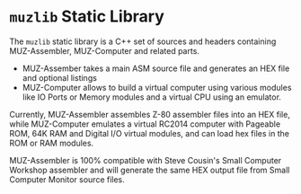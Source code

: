 # `muzlib` Static Library

The `muzlib` static library is a C++ set of sources and headers containing MUZ-Assembler, MUZ-Computer and related parts.

* MUZ-Assember takes a main ASM source file and generates an HEX file and optional listings
* MUZ-Computer allows to build a virtual computer using various modules like IO Ports or Memory modules and a virtual CPU using an emulator. 

Currently, MUZ-Assembler assembles Z-80 assembler files into an HEX file, while MUZ-Computer emulates a virtual RC2014 computer with Pageable ROM, 64K RAM and Digital I/O virtual modules, and can load hex files in the ROM or RAM modules.

MUZ-Assembler is 100% compatible with Steve Cousin's Small Computer Workshop assembler and will generate the same HEX output file from Small Computer Monitor source files.
